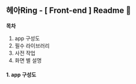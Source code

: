 ## 헤아Ring - [ Front-end ] Readme :seedling:

**목차**
1. app 구성도
2. 필수 라이브러리
3. 사전 작업
4. 화면 별 설명
   
#### 1. app 구성도

